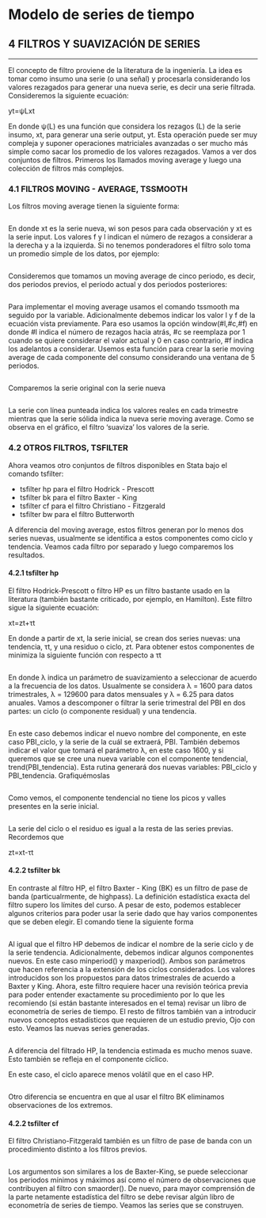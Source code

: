 # Modelo de series de tiempo

## 4  FILTROS Y SUAVIZACIÓN DE SERIES
---------------------------------

El concepto de filtro proviene de la literatura de la ingeniería. La idea es tomar como insumo una serie (o una señal) y procesarla considerando los valores rezagados para generar una nueva serie, es decir una serie filtrada. Consideremos la siguiente ecuación:

yt=ψLxt

En donde ψ(L) es una función que considera los rezagos (L) de la serie insumo, xt, para generar una serie output, yt. Esta operación puede ser muy compleja y suponer operaciones matriciales avanzadas o ser mucho más simple como sacar los promedio de los valores rezagados. Vamos a ver dos conjuntos de filtros. Primeros los llamados moving average y luego una colección de filtros más complejos.

### 4.1 FILTROS MOVING - AVERAGE, TSSMOOTH

Los filtros moving average tienen la siguiente forma:

![]()

En donde xt es la serie nueva, wi son pesos para cada observación y xt es la serie input. Los valores f y l indican el número de rezagos a considerar a la derecha y a la izquierda. Si no tenemos ponderadores el filtro solo toma un promedio simple de los datos, por ejemplo: 

![]()

Consideremos que tomamos un moving average de cinco periodo, es decir, dos periodos previos, el periodo actual y dos periodos posteriores:

![]()

Para implementar el moving average usamos el comando tssmooth ma seguido por la variable. Adicionalmente debemos indicar los valor l y f de la ecuación vista previamente. Para eso usamos la opción window(#l,#c,#f) en donde #l indica el número de rezagos hacia atrás, #c se reemplaza por 1 cuando se quiere considerar el valor actual y 0 en caso contrario, #f indica los adelantos a considerar. Usemos esta función para crear la serie moving average de cada componente del consumo considerando una ventana de 5 periodos.

```
```

Comparemos la serie original con la serie nueva

![]()

La serie con línea punteada indica los valores reales en cada trimestre mientras que la serie sólida indica la nueva serie moving average. Como se observa en el gráfico, el filtro ‘suaviza’ los valores de la serie.

### 4.2 OTROS FILTROS, TSFILTER

Ahora veamos otro conjuntos de filtros disponibles en Stata bajo el comando tsfilter:

- tsfilter hp para el filtro Hodrick - Prescott
- tsfilter bk para el filtro Baxter - King
- tsfilter cf para el filtro Christiano - Fitzgerald
- tsfilter bw para el filtro Butterworth

A diferencia del moving average, estos filtros generan por lo menos dos series nuevas, usualmente se identifica a estos componentes como ciclo y tendencia. Veamos cada filtro por separado y luego comparemos los resultados.

#### 4.2.1 tsfilter hp

El filtro Hodrick-Prescott o filtro HP es un filtro bastante usado en la literatura (también bastante criticado, por ejemplo, en Hamilton). Este filtro sigue la siguiente ecuación:

xt=zt+τt

En donde a partir de xt, la serie inicial, se crean dos series nuevas: una tendencia, τt, y una residuo o ciclo, zt. Para obtener estos componentes de minimiza la siguiente función con respecto a τt

![]()

En donde λ indica un parámetro de suavizamiento a seleccionar de acuerdo a la frecuencia de los datos. Usualmente se considera λ = 1600 para datos trimestrales, λ = 129600 para datos mensuales y λ = 6.25 para datos anuales.
Vamos a descomponer o filtrar la serie trimestral del PBI en dos partes: un ciclo (o componente residual) y una tendencia. 

![]()

En este caso debemos indicar el nuevo nombre del componente, en este caso PBI_ciclo, y la serie de la cuál se extraerá, PBI. También debemos indicar el valor que tomará el parámetro λ, en este caso 1600, y si queremos que se cree una nueva variable con el componente tendencial, trend(PBI_tendencia). Esta rutina generará dos nuevas variables:
PBI_ciclo y PBI_tendencia. Grafiquémoslas

![]()

Como vemos, el componente tendencial no tiene los picos y valles presentes en la serie inicial.

![]()

La serie del ciclo o el residuo es igual a la resta de las series previas. Recordemos que 

zt=xt-τt

#### 4.2.2 tsfilter bk

En contraste al filtro HP, el filtro Baxter - King (BK) es un filtro de pase de banda (particualrmente, de highpass). La definición estadística exacta del filtro supero los límites del curso. A pesar de esto, podemos establecer algunos criterios para poder usar la serie dado que hay varios componentes que se deben elegir. El comando tiene la siguiente forma 

![]()

Al igual que el filtro HP debemos de indicar el nombre de la serie ciclo y de la serie tendencia. Adicionalmente, debemos indicar algunos componentes nuevos. En este caso minperiod() y maxperiod(). Ambos son parámetros que hacen referencia a la extensión de los ciclos considerados. Los valores introducidos son los propuestos para datos trimestrales de acuerdo a Baxter y King. Ahora, este filtro requiere hacer una revisión teórica previa para poder entender exactamente su procedimiento por lo que les recomiendo (si están bastante interesados en el tema) revisar un libro de econometría de series de tiempo. El resto de filtros también van a introducir nuevos conceptos estadísticos que requieren de un estudio previo, Ojo con esto.
Veamos las nuevas series generadas. 

![]()

A diferencia del filtrado HP, la tendencia estimada es mucho menos suave. Esto también se refleja en el componente cíclico.

En este caso, el ciclo aparece menos volátil que en el caso HP.

![]()

Otro diferencia se encuentra en que al usar el filtro BK eliminamos observaciones de los extremos.

#### 4.2.2 tsfilter cf

El filtro Christiano-Fitzgerald también es un filtro de pase de banda con un procedimiento distinto a los filtros previos.

![]()

Los argumentos son similares a los de Baxter-King, se puede seleccionar los periodos mínimos y máximos así como el número de observaciones que contribuyen al filtro con smaorder(). De nuevo, para mayor comprensión de la parte netamente estadística del filtro se debe revisar algún libro de econometría de series de tiempo. Veamos las series que se construyen.

![]()





```
```